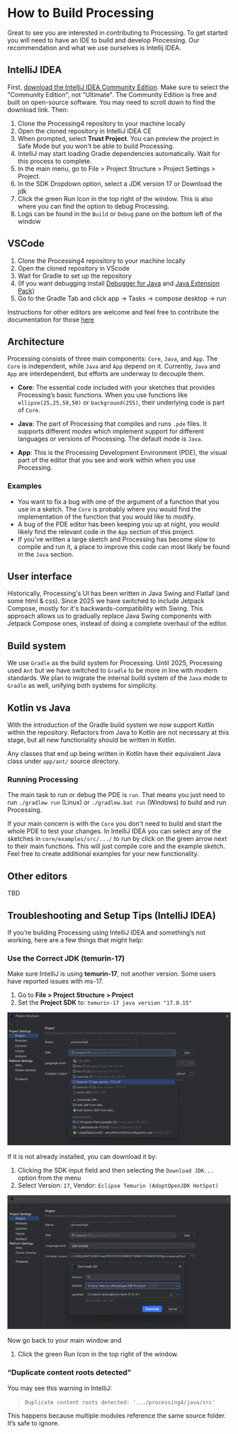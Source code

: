 # How to Build Processing

Great to see you are interested in contributing to Processing. To get started you will need to have an IDE to build and develop Processing. Our recommendation and what we use ourselves is Intellij IDEA.

## IntelliJ IDEA

First, [download the IntelliJ IDEA Community Edition](https://www.jetbrains.com/idea/download/). Make sure to select the "Community Edition", not "Ultimate". The Community Edition is free and built on open-source software. You may need to scroll down to find the download link. Then:

1. Clone the Processing4 repository to your machine locally
1. Open the cloned repository in IntelliJ IDEA CE
1. When prompted, select **Trust Project**. You can preview the project in Safe Mode but you won't be able to build Processing.
1. IntelliJ may start loading Gradle dependencies automatically. Wait for this process to complete.
1. In the main menu, go to File > Project Structure > Project Settings > Project.
1. In the SDK Dropdown option, select a JDK version 17 or Download the jdk
1. Click the green Run Icon in the top right of the window. This is also where you can find the option to debug Processing. 
1. Logs can be found in the `Build` or `Debug` pane on the bottom left of the window


## VSCode
1. Clone the Processing4 repository to your machine locally
1. Open the cloned repository in VScode
1. Wait for Gradle to set up the repository
1. (If you want debugging install [Debugger for Java](https://marketplace.visualstudio.com/items?itemName=vscjava.vscode-java-debug) and [Java Extension Pack](https://marketplace.visualstudio.com/items?itemName=vscjava.vscode-java-pack)) 
1. Go to the Gradle Tab and click app -> Tasks -> compose desktop -> run

Instructions for other editors are welcome and feel free to contribute the documentation for those [here](#other-editors)


## Architecture
Processing consists of three main components: `Core`, `Java`, and `App`. The `Core` is independent, while `Java` and `App` depend on it. Currently, `Java` and `App` are interdependent, but efforts are underway to decouple them.

- **Core**: The essential code included with your sketches that provides Processing’s basic functions. When you use functions like `ellipse(25,25,50,50)` or `background(255)`, their underlying code is part of `Core`.

- **Java**: The part of Processing that compiles and runs `.pde` files. It supports different *modes* which implement support for different languages or versions of Processing. The default mode is `Java`.

- **App**: This is the Processing Development Environment (PDE), the visual part of the editor that you see and work within when you use Processing.


### Examples

- You want to fix a bug with one of the argument of a function that you use in a sketch. The `Core` is probably where you would find the implementation of the function that you would like to modify.
- A bug of the PDE editor has been keeping you up at night, you would likely find the relevant code in the `App` section of this project.
- If you've written a large sketch and Processing has become slow to compile and run it, a place to improve this code can most likely be found in the `Java` section.

## User interface
Historically, Processing's UI has been written in Java Swing and Flatlaf (and some html & css). Since 2025 we have switched to include Jetpack Compose, mostly for it's backwards-compatibility with Swing. This approach allows us to gradually replace Java Swing components with Jetpack Compose ones, instead of doing a complete overhaul of the editor.

## Build system

We use `Gradle` as the build system for Processing. Until 2025, Processing used `Ant` but we have switched to `Gradle` to be more in line with modern standards. We plan to migrate the internal build system of the `Java` mode to `Gradle` as well, unifying both systems for simplicity.

## Kotlin vs Java
With the introduction of the Gradle build system we now support Kotlin within the repository. Refactors from Java to Kotlin are not  necessary at this stage, but all new functionality should be written in Kotlin.

Any classes that end up being written in Kotlin have their equivalent Java class under `app/ant/` source directory. 

### Running Processing

The main task to run or debug the PDE is `run`. That means you just need to run `./gradlew run` (Linux) or `./gradlew.bat run` (Windows) to build and run Processing.

If your main concern is with the `Core` you don't need to build and start the whole PDE to test your changes. In IntelliJ IDEA you can select any of the sketches in `core/examples/src/.../` to run by click on the green arrow next to their main functions. This will just compile core and the example sketch. Feel free to create additional examples for your new functionality.

## Other editors

TBD

## Troubleshooting and Setup Tips (IntelliJ IDEA)

If you’re building Processing using IntelliJ IDEA and something’s not working, here are a few things that might help:

### Use the Correct JDK (temurin-17)

Make sure IntelliJ is using **temurin-17**, not another version. Some users have reported issues with ms-17.

1. Go to **File > Project Structure > Project**
2. Set the **Project SDK** to:    `temurin-17 java version "17.0.15"`

![JDK Selection](.github/media/troubleshooting-Intellij-setting-djk-version-manually.png)

If it is not already installed, you can download it by:
1. Clicking the SDK input field and then selecting the `Download JDK...` option from the menu
2. Select Version: `17`, Vendor: `Eclipse Temurin (AdoptOpenJDK HotSpot)`


![JDK Download](.github/media/troubleshooting-Intellij-download-jdk.png)

Now go back to your main window and
1. Click the green Run Icon in the top right of the window.


### “Duplicate content roots detected”

You may see this warning in IntelliJ:

> `Duplicate content roots detected: '.../processing4/java/src'`

This happens because multiple modules reference the same source folder. It’s safe to ignore.


